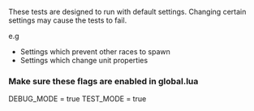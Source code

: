 These tests are designed to run with default settings.  Changing certain settings may cause the tests to fail.

e.g
- Settings which prevent other races to spawn
- Settings which change unit properties

### Make sure these flags are enabled in global.lua
DEBUG_MODE = true
TEST_MODE = true